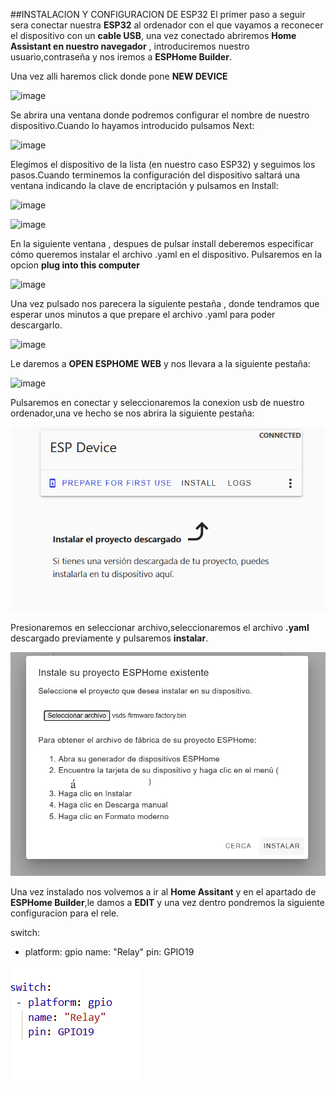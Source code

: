 ##INSTALACION Y CONFIGURACION DE ESP32
El primer paso a seguir sera conectar nuestra **ESP32** al ordenador con el que vayamos a reconecer el dispositivo con un **cable USB**,
una vez conectado abriremos **Home Assistant en nuestro navegador** , introduciremos nuestro usuario,contraseña y nos iremos a  **ESPHome Builder**.

Una vez alli haremos click donde pone **NEW DEVICE**

![image](https://github.com/user-attachments/assets/0d5ea087-94cb-4fb7-95af-bad9166d7033)

Se abrira una ventana donde podremos configurar el nombre de nuestro dispositivo.Cuando lo hayamos introducido pulsamos Next:

![image](https://github.com/user-attachments/assets/a9acd7a7-0cd7-43e1-a91a-f21c360e053a)

Elegimos el dispositivo de la lista (en nuestro caso ESP32) y seguimos los pasos.Cuando terminemos la configuración del dispositivo 
saltará una ventana indicando la clave de encriptación y  pulsamos en Install:

![image](https://github.com/user-attachments/assets/8bc774df-0a1d-44f0-ba91-d7ea7606b90e)

![image](https://github.com/user-attachments/assets/8b581ecd-6ce3-4c9a-9ea5-ff71a60c8d16)


En la siguiente ventana , despues de pulsar install deberemos especificar cómo queremos instalar el archivo .yaml en el dispositivo.
Pulsaremos en la opcion **plug into this computer**

![image](https://github.com/user-attachments/assets/c89e8c0e-0ad6-4068-b6e8-bde5ca5e9d51)

Una vez pulsado nos parecera la siguiente pestaña , donde tendramos que esperar unos minutos a que prepare el archivo .yaml para poder
descargarlo.

![image](https://github.com/user-attachments/assets/536bd7f5-cc15-4de2-b3ab-0f4b1645df2b)

Le daremos a **OPEN ESPHOME WEB** y nos llevara a la siguiente pestaña:

![image](https://github.com/user-attachments/assets/db555434-55f8-4acb-b208-77d2aa859b75)

Pulsaremos en conectar y seleccionaremos la conexion usb de nuestro ordenador,una ve hecho se nos abrira la siguiente pestaña:

![alt text](image-1.png)

Presionaremos en seleccionar archivo,seleccionaremos el archivo **.yaml** descargado previamente y pulsaremos **instalar**.

![alt text](image-2.png)

Una vez instalado nos volvemos a ir al **Home Assitant** y en el apartado de **ESPHome Builder**,le damos a **EDIT** y una vez dentro pondremos la siguiente configuracion para el rele.

switch:
 - platform: gpio
   name: "Relay"
   pin: GPIO19


![alt text](image-3.png)


